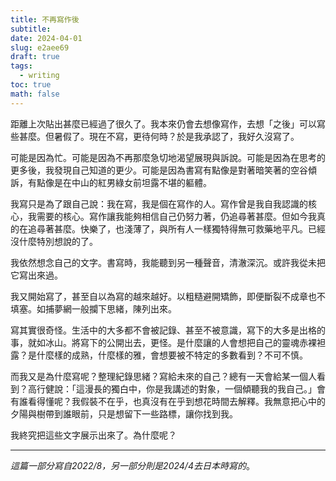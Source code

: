```yaml
---
title: 不再寫作後
subtitle: 
date: 2024-04-01
slug: e2aee69
draft: true
tags:
  - writing
toc: true
math: false
---
```

距離上次貼出甚麼已經過了很久了。我本來仍會去想像寫作，去想「之後」可以寫些甚麼。但暑假了。現在不寫，更待何時？於是我承認了，我好久沒寫了。

可能是因為忙。可能是因為不再那麼急切地渴望展現與訴說。可能是因為在思考的更多後，我發現自己知道的更少。可能是因為書寫有點像是對著暗笑著的空谷傾訴，有點像是在中山的紅男綠女前坦露不堪的軀體。

我寫只是為了跟自己說：我在寫，我是個在寫作的人。寫作曾是我自我認識的核心，我需要的核心。寫作讓我能夠相信自己仍努力著，仍追尋著甚麼。但如今我真的在追尋著甚麼。快樂了，也淺薄了，與所有人一樣獨特得無可救藥地平凡。已經沒什麼特別想說的了。

我依然想念自己的文字。書寫時，我能聽到另一種聲音，清澈深沉。或許我從未把它寫出來過。

我又開始寫了，甚至自以為寫的越來越好。以粗糙避開矯飾，即便斷裂不成章也不填塞。如捕夢網一般攔下思緒，陳列出來。

寫其實很奇怪。生活中的大多都不會被記錄、甚至不被意識，寫下的大多是出格的事，就如冰山。將寫下的公開出去，更怪。是什麼讓的人會想把自己的靈魂赤裸袒露？是什麼樣的成熟，什麼樣的雅，會想要被不特定的多數看到？不可不慎。

而我又是為什麼寫呢？整理紀錄思緒？寫給未來的自己？總有一天會給某一個人看到？高行健說：「這漫長的獨白中，你是我講述的對象，一個傾聽我的我自己。」會有誰看得懂呢？我假裝不在乎，也真沒有在乎到想花時間去解釋。我無意把心中的夕陽與樹帶到誰眼前，只是想留下一些路標，讓你找到我。

我終究把這些文字展示出來了。為什麼呢？

---
*這篇一部分寫自2022/8，另一部分則是2024/4去日本時寫的*。